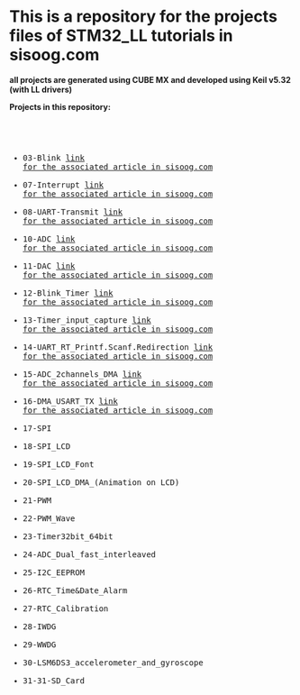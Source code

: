 <h1> This is a repository for the projects files of STM32_LL tutorials in sisoog.com </h1>
<b> all projects are generated using CUBE MX and developed using Keil v5.32 (with LL drivers) </b> </br>
 
  <b> Projects in this repository: </b> <pre>
  - 03-Blink                               [link for the associated article in sisoog.com](https://sisoog.com/2020/08/%D8%A2%D9%85%D9%88%D8%B2%D8%B4-stm32-%D8%A8%D8%A7-%D8%AA%D9%88%D8%A7%D8%A8%D8%B9-ll-%D9%82%D8%B3%D9%85%D8%AA-%D8%B3%D9%88%D9%85-stm32cubemx-%D9%88-keil/)
  - 07-Interrupt                           [link for the associated article in sisoog.com](https://sisoog.com/2020/11/%d8%a2%d9%85%d9%88%d8%b2%d8%b4-stm32-%d8%a8%d8%a7-%d8%aa%d9%88%d8%a7%d8%a8%d8%b9-ll-%d9%82%d8%b3%d9%85%d8%aa-%d9%87%d9%81%d8%aa%d9%85-interrupt/)
  - 08-UART-Transmit                       [link for the associated article in sisoog.com](https://sisoog.com/2020/12/%d8%a2%d9%85%d9%88%d8%b2%d8%b4-stm32-%d8%a8%d8%a7-%d8%aa%d9%88%d8%a7%d8%a8%d8%b9-ll-%d9%82%d8%b3%d9%85%d8%aa-%d9%87%d8%b4%d8%aa%d9%85-uart-transmit/)
  - 10-ADC                                 [link for the associated article in sisoog.com](https://sisoog.com/2021/02/%d8%a2%d9%85%d9%88%d8%b2%d8%b4-stm32-%d8%a8%d8%a7-%d8%aa%d9%88%d8%a7%d8%a8%d8%b9-ll-%d9%82%d8%b3%d9%85%d8%aa-%d8%af%d9%87%d9%85-%d9%85%d8%a8%d8%af%d9%84-%d8%a2%d9%86%d8%a7%d9%84%d9%88%da%af-%d8%a8/)
  - 11-DAC                                 [link for the associated article in sisoog.com](https://sisoog.com/2021/03/%d8%a2%d9%85%d9%88%d8%b2%d8%b4-stm32-%d8%a8%d8%a7-%d8%aa%d9%88%d8%a7%d8%a8%d8%b9-ll-%d9%82%d8%b3%d9%85%d8%aa-%db%8c%d8%a7%d8%b2%d8%af%d9%87%d9%85-%d9%85%d8%a8%d8%af%d9%84-%d8%af%db%8c%d8%ac%db%8c/)
  - 12-Blink_Timer                         [link for the associated article in sisoog.com](https://sisoog.com/2021/04/%d8%a2%d9%85%d9%88%d8%b2%d8%b4-stm32-%d8%a8%d8%a7-%d8%aa%d9%88%d8%a7%d8%a8%d8%b9-ll-%d9%82%d8%b3%d9%85%d8%aa-%d8%af%d9%88%d8%a7%d8%b2%d8%af%d9%87%d9%85-timer-timebase/)
  - 13-Timer_input_capture                 [link for the associated article in sisoog.com](https://sisoog.com/2021/04/%d8%a2%d9%85%d9%88%d8%b2%d8%b4-stm32-%d8%a8%d8%a7-%d8%aa%d9%88%d8%a7%d8%a8%d8%b9-ll-%d9%82%d8%b3%d9%85%d8%aa-%d8%b3%db%8c%d8%b2%d8%af%d9%87%d9%85-timer-input-capture/)
  - 14-UART_RT_Printf.Scanf.Redirection    [link for the associated article in sisoog.com](https://sisoog.com/2021/12/01/%d8%a2%d9%85%d9%88%d8%b2%d8%b4-stm32-%d8%a8%d8%a7-%d8%aa%d9%88%d8%a7%d8%a8%d8%b9-ll-%d9%82%d8%b3%d9%85%d8%aa-%da%86%d9%87%d8%a7%d8%b1%d8%af%d9%87%d9%85-%d8%b1%db%8c%d8%af%d8%a7%db%8c%d8%b1%da%a9/) 
  - 15-ADC_2channels_DMA                   [link for the associated article in sisoog.com](https://sisoog.com/2021/12/15/%d8%a2%d9%85%d9%88%d8%b2%d8%b4-stm32-%d8%a8%d8%a7-%d8%aa%d9%88%d8%a7%d8%a8%d8%b9-ll-%d9%82%d8%b3%d9%85%d8%aa-%d9%be%d8%a7%d9%86%d8%b2%d8%af%d9%87%d9%85-%d8%b1%d8%a7%d9%87%e2%80%8c%d8%a7%d9%86%d8%af/)
  - 16-DMA_USART_TX                        [link for the associated article in sisoog.com](https://sisoog.com/2021/12/27/%d8%a2%d9%85%d9%88%d8%b2%d8%b4-stm32-%d8%a8%d8%a7-%d8%aa%d9%88%d8%a7%d8%a8%d8%b9-ll-%d9%82%d8%b3%d9%85%d8%aa-%d8%b4%d8%a7%d9%86%d8%b2%d8%af%d9%87%d9%85-%d8%a7%d8%b3%d8%aa%d9%81%d8%a7%d8%af%d9%87/)
  - 17-SPI
  - 18-SPI_LCD
  - 19-SPI_LCD_Font
  - 20-SPI_LCD_DMA_(Animation on LCD)
  - 21-PWM
  - 22-PWM_Wave
  - 23-Timer32bit_64bit
  - 24-ADC_Dual_fast_interleaved
  - 25-I2C_EEPROM
  - 26-RTC_Time&Date_Alarm
  - 27-RTC_Calibration
  - 28-IWDG
  - 29-WWDG
  - 30-LSM6DS3_accelerometer_and_gyroscope
  - 31-31-SD_Card
</pre>
